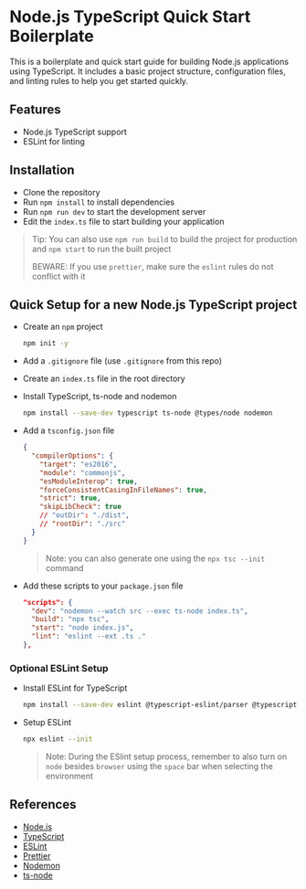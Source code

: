 # Node.js TypeScript Quick Start Boilerplate

This is a boilerplate and quick start guide for building Node.js applications using TypeScript. It includes a basic project structure, configuration files, and linting rules to help you get started quickly.

## Features

- Node.js TypeScript support
- ESLint for linting

## Installation

- Clone the repository
- Run `npm install` to install dependencies
- Run `npm run dev` to start the development server
- Edit the `index.ts` file to start building your application

> Tip: You can also use `npm run build` to build the project for production and `npm start` to run the built project
>
> BEWARE: If you use `prettier`, make sure the `eslint` rules do not conflict with it

## Quick Setup for a new Node.js TypeScript project

- Create an `npm` project

  ```bash
  npm init -y
  ```

- Add a `.gitignore` file (use `.gitignore` from this repo)
- Create an `index.ts` file in the root directory
- Install TypeScript, ts-node and nodemon

  ```bash
  npm install --save-dev typescript ts-node @types/node nodemon
  ```

- Add a `tsconfig.json` file

  ```json
  {
    "compilerOptions": {
      "target": "es2016",
      "module": "commonjs",
      "esModuleInterop": true,
      "forceConsistentCasingInFileNames": true,
      "strict": true,
      "skipLibCheck": true
      // "outDir": "./dist",
      // "rootDir": "./src"
    }
  }
  ```

  > Note: you can also generate one using the `npx tsc --init` command

- Add these scripts to your `package.json` file

  ```json
  "scripts": {
    "dev": "nodemon --watch src --exec ts-node index.ts",
    "build": "npx tsc",
    "start": "node index.js",
    "lint": "eslint --ext .ts ."
  },
  ```

### Optional ESLint Setup

- Install ESLint for TypeScript

  ```bash
  npm install --save-dev eslint @typescript-eslint/parser @typescript-eslint/eslint-plugin
  ```

- Setup ESLint

  ```bash
  npx eslint --init
  ```

  > Note: During the ESlint setup process, remember to also turn on `node` besides `browser` using the `space` bar when selecting the environment

## References

- [Node.js](https://nodejs.org/en/)
- [TypeScript](https://www.typescriptlang.org/)
- [ESLint](https://eslint.org/)
- [Prettier](https://prettier.io/)
- [Nodemon](https://nodemon.io/)
- [ts-node](https://typestrong.org/ts-node/)

